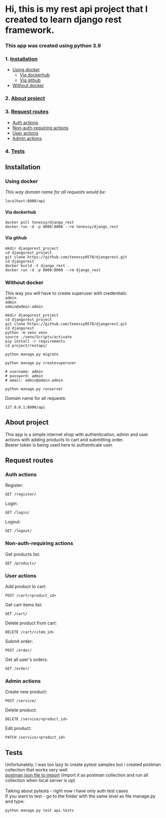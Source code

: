 # Hi, this is my rest api project that I created to learn django rest framework.
<h3>This app was created using python 3.9 <br></h3>

### 1. [Installation](#Installation)
+ [Using docker](#using-docker)
  - [Via dockerhub](#via-dockerhub)
  - [Via github](#via-github)
+ [Without docker](#without-docker)
### 2. [About project](#about-project)
### 3. [Request routes](#request-routes)
+ [Auth actions](#auth-actions)
+ [Non-auth-requiring actions](#non-auth-requiring-actions)
+ [User actions](#user-actions)
+ [Admin actions](#admin-actions)
### 4. [Tests](#tests)

## Installation
### Using docker
*This way domain name for all requests would be:*<br>
```shell
localhost:8000/api
```
#### Via dockerhub
```shell
docker pull tenessy/django_rest
docker run -d -p 8000:8000 --rm tenessy/django_rest
```
#### Via github
```shell
mkdir djangorest_project
cd djangorest_project
git clone https://github.com/tenessy0570/djangorest.git
cd djangorest
docker build -t django_rest .
docker run -d -p 8000:8000 --rm django_rest
```
### Without docker
This way you will have to create superuser with credentials: <br>
```admin``` <br>
```admin``` <br>
```admin@admin.admin```

```shell
mkdir djangorest_project
cd djangorest_project
git clone https://github.com/tenessy0570/djangorest.git
cd djangorest
python -m venv venv
source ./venv/Scripts/activate
pip install -r requirements
cd project/restapi/

python manage.py migrate

python manage.py createsuperuser

# username: admin
# password: admin
# email: admin@admin.admin

python manage.py runserver
```
Domain name for all requests: <br>
```
127.0.0.1:8000/api
```
## About project
This app is a simple internet shop with authentication, 
admin and user actions with 
adding products to cart and submitting order. <br>
Bearer token is being used here to authenticate user.

## Request routes
### Auth actions
Register:
```ignorelang
GET /register/
```
Login:
```ignorelang
GET /login/
```
Logout:
```ignorelang
GET /logout/
```
### Non-auth-requiring actions
Get products list:
```ignorelang
GET /products/
```
### User actions
Add product to cart:
```ignorelang
POST /cart/<product_id>
```
Get cart items list:
```ignorelang
GET /cart/
```
Delete product from cart:
```ignorelang
DELETE /cart/<item_id>
```
Submit order:
```ignorelang
POST /order/
```
Get all user's orders:
```ignorelang
GET /order/
```
### Admin actions
Create new product:
```ignorelang
POST /service/
```
Delete product:
```ignorelang
DELETE /service/<product_id>
```
Edit product:
```ignorelang
PATCH /service/<product_id>
```
## Tests
Unfortunately, I was too lazy to create pytest samples but i created postman collection that works very well <br>
[postman json file to import](https://raw.githubusercontent.com/tenessy0570/djangorest/main/postman_collection.json) (import it as postman collection and run all collection when local server is up) <br><br>
Talking about pytests - right now i have only auth test cases <br>
If you want to test - go to the folder with the same level as file manage.py and type:
```shell
python manage.py test api.tests
```